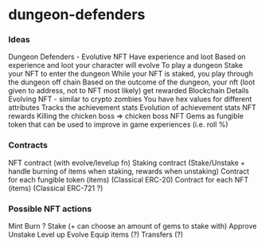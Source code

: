 # dungeon-defenders

### Ideas
Dungeon Defenders - Evolutive NFT
Have experience and loot
Based on experience and loot your character will evolve 
To play a dungeon
Stake your NFT to enter the dungeon
While your NFT is staked, you play through the dungeon off chain
Based on the outcome of the dungeon, your nft (loot given to address, not to NFT most likely) get rewarded
Blockchain Details
Evolving NFT - similar to crypto zombies 
You have hex values for different attributes
Tracks the achievement stats
Evolution of achievement stats
NFT rewards
Killing the chicken boss => chicken boss NFT
Gems as fungible token that can be used to improve in game experiences (i.e. roll %)


### Contracts
NFT contract (with evolve/levelup fn)
Staking contract (Stake/Unstake + handle burning of items when staking, rewards when unstaking)
Contract for each fungible token (items) (Classical ERC-20)
Contract for each NFT (items) (Classical ERC-721 ?)

### Possible NFT actions
Mint
Burn ?
Stake (+ can choose an amount of gems to stake with)
Approve
Unstake
Level up
Evolve
Equip items (?)
Transfers (?)
